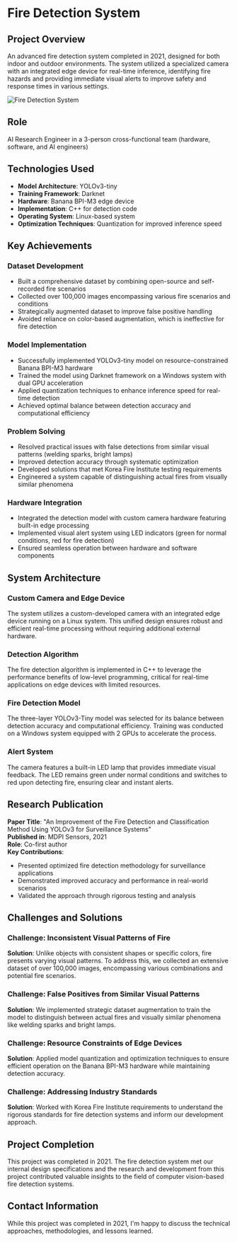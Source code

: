 # Fire Detection System

## Project Overview
An advanced fire detection system completed in 2021, designed for both indoor and outdoor environments. The system utilized a specialized camera with an integrated edge device for real-time inference, identifying fire hazards and providing immediate visual alerts to improve safety and response times in various settings.

![Fire Detection System](https://placeholder-image.com/fire-detection-system)

## Role
AI Research Engineer in a 3-person cross-functional team (hardware, software, and AI engineers)

## Technologies Used
- **Model Architecture**: YOLOv3-tiny
- **Training Framework**: Darknet
- **Hardware**: Banana BPI-M3 edge device
- **Implementation**: C++ for detection code
- **Operating System**: Linux-based system
- **Optimization Techniques**: Quantization for improved inference speed

## Key Achievements

### Dataset Development
- Built a comprehensive dataset by combining open-source and self-recorded fire scenarios
- Collected over 100,000 images encompassing various fire scenarios and conditions
- Strategically augmented dataset to improve false positive handling
- Avoided reliance on color-based augmentation, which is ineffective for fire detection

### Model Implementation
- Successfully implemented YOLOv3-tiny model on resource-constrained Banana BPI-M3 hardware
- Trained the model using Darknet framework on a Windows system with dual GPU acceleration
- Applied quantization techniques to enhance inference speed for real-time detection
- Achieved optimal balance between detection accuracy and computational efficiency

### Problem Solving
- Resolved practical issues with false detections from similar visual patterns (welding sparks, bright lamps)
- Improved detection accuracy through systematic optimization
- Developed solutions that met Korea Fire Institute testing requirements
- Engineered a system capable of distinguishing actual fires from visually similar phenomena

### Hardware Integration
- Integrated the detection model with custom camera hardware featuring built-in edge processing
- Implemented visual alert system using LED indicators (green for normal conditions, red for fire detection)
- Ensured seamless operation between hardware and software components

## System Architecture

### Custom Camera and Edge Device
The system utilizes a custom-developed camera with an integrated edge device running on a Linux system. This unified design ensures robust and efficient real-time processing without requiring additional external hardware.

### Detection Algorithm
The fire detection algorithm is implemented in C++ to leverage the performance benefits of low-level programming, critical for real-time applications on edge devices with limited resources.

### Fire Detection Model
The three-layer YOLOv3-Tiny model was selected for its balance between detection accuracy and computational efficiency. Training was conducted on a Windows system equipped with 2 GPUs to accelerate the process.

### Alert System
The camera features a built-in LED lamp that provides immediate visual feedback. The LED remains green under normal conditions and switches to red upon detecting fire, ensuring clear and instant alerts.

## Research Publication
**Paper Title**: "An Improvement of the Fire Detection and Classification Method Using YOLOv3 for Surveillance Systems"  
**Published in**: MDPI Sensors, 2021  
**Role**: Co-first author  
**Key Contributions**:
- Presented optimized fire detection methodology for surveillance applications
- Demonstrated improved accuracy and performance in real-world scenarios
- Validated the approach through rigorous testing and analysis

## Challenges and Solutions

### Challenge: Inconsistent Visual Patterns of Fire
**Solution**: Unlike objects with consistent shapes or specific colors, fire presents varying visual patterns. To address this, we collected an extensive dataset of over 100,000 images, encompassing various combinations and potential fire scenarios.

### Challenge: False Positives from Similar Visual Patterns
**Solution**: We implemented strategic dataset augmentation to train the model to distinguish between actual fires and visually similar phenomena like welding sparks and bright lamps.

### Challenge: Resource Constraints of Edge Devices
**Solution**: Applied model quantization and optimization techniques to ensure efficient operation on the Banana BPI-M3 hardware while maintaining detection accuracy.

### Challenge: Addressing Industry Standards
**Solution**: Worked with Korea Fire Institute requirements to understand the rigorous standards for fire detection systems and inform our development approach.

## Project Completion
This project was completed in 2021. The fire detection system met our internal design specifications and the research and development from this project contributed valuable insights to the field of computer vision-based fire detection systems.

## Contact Information
While this project was completed in 2021, I'm happy to discuss the technical approaches, methodologies, and lessons learned.
